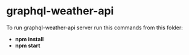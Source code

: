 # graphql-weather-api

To run graphql-weather-api server run this commands from this folder:
- **npm install**
- **npm start**
